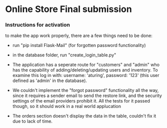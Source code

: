 # Online Store Final submission

### Instructions for activation  

to make the app work properly, there are a few things need to be done:  
- run "pip install Flask-Mail" (for forgotten password functionality)
- in the database folder, run "create_login_table.py"

- The application has a seperate route for "customers" and "admin" who has the capability of adding/deleting/updating users and inventory. To examine this log in with: username: 'aturing', password: '123' (this user defined as 'admin' in the database).

- We couldn't implement the "forgot password" functionality all the way, since it requires a sender email to send the restore link, and the security settings of the email providers prohibit it. All the tests for it passed though, so it should work in a real world applucation

* The orders section doesn't display the data in the table, couldn't fix it due to lack of time.

